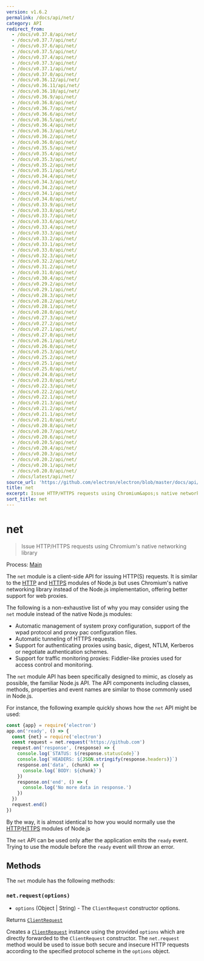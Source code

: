 ```yaml
---
version: v1.6.2
permalink: /docs/api/net/
category: API
redirect_from:
  - /docs/v0.37.8/api/net/
  - /docs/v0.37.7/api/net/
  - /docs/v0.37.6/api/net/
  - /docs/v0.37.5/api/net/
  - /docs/v0.37.4/api/net/
  - /docs/v0.37.3/api/net/
  - /docs/v0.37.1/api/net/
  - /docs/v0.37.0/api/net/
  - /docs/v0.36.12/api/net/
  - /docs/v0.36.11/api/net/
  - /docs/v0.36.10/api/net/
  - /docs/v0.36.9/api/net/
  - /docs/v0.36.8/api/net/
  - /docs/v0.36.7/api/net/
  - /docs/v0.36.6/api/net/
  - /docs/v0.36.5/api/net/
  - /docs/v0.36.4/api/net/
  - /docs/v0.36.3/api/net/
  - /docs/v0.36.2/api/net/
  - /docs/v0.36.0/api/net/
  - /docs/v0.35.5/api/net/
  - /docs/v0.35.4/api/net/
  - /docs/v0.35.3/api/net/
  - /docs/v0.35.2/api/net/
  - /docs/v0.35.1/api/net/
  - /docs/v0.34.4/api/net/
  - /docs/v0.34.3/api/net/
  - /docs/v0.34.2/api/net/
  - /docs/v0.34.1/api/net/
  - /docs/v0.34.0/api/net/
  - /docs/v0.33.9/api/net/
  - /docs/v0.33.8/api/net/
  - /docs/v0.33.7/api/net/
  - /docs/v0.33.6/api/net/
  - /docs/v0.33.4/api/net/
  - /docs/v0.33.3/api/net/
  - /docs/v0.33.2/api/net/
  - /docs/v0.33.1/api/net/
  - /docs/v0.33.0/api/net/
  - /docs/v0.32.3/api/net/
  - /docs/v0.32.2/api/net/
  - /docs/v0.31.2/api/net/
  - /docs/v0.31.0/api/net/
  - /docs/v0.30.4/api/net/
  - /docs/v0.29.2/api/net/
  - /docs/v0.29.1/api/net/
  - /docs/v0.28.3/api/net/
  - /docs/v0.28.2/api/net/
  - /docs/v0.28.1/api/net/
  - /docs/v0.28.0/api/net/
  - /docs/v0.27.3/api/net/
  - /docs/v0.27.2/api/net/
  - /docs/v0.27.1/api/net/
  - /docs/v0.27.0/api/net/
  - /docs/v0.26.1/api/net/
  - /docs/v0.26.0/api/net/
  - /docs/v0.25.3/api/net/
  - /docs/v0.25.2/api/net/
  - /docs/v0.25.1/api/net/
  - /docs/v0.25.0/api/net/
  - /docs/v0.24.0/api/net/
  - /docs/v0.23.0/api/net/
  - /docs/v0.22.3/api/net/
  - /docs/v0.22.2/api/net/
  - /docs/v0.22.1/api/net/
  - /docs/v0.21.3/api/net/
  - /docs/v0.21.2/api/net/
  - /docs/v0.21.1/api/net/
  - /docs/v0.21.0/api/net/
  - /docs/v0.20.8/api/net/
  - /docs/v0.20.7/api/net/
  - /docs/v0.20.6/api/net/
  - /docs/v0.20.5/api/net/
  - /docs/v0.20.4/api/net/
  - /docs/v0.20.3/api/net/
  - /docs/v0.20.2/api/net/
  - /docs/v0.20.1/api/net/
  - /docs/v0.20.0/api/net/
  - /docs/latest/api/net/
source_url: 'https://github.com/electron/electron/blob/master/docs/api/net.md'
title: net
excerpt: Issue HTTP/HTTPS requests using Chromium&apos;s native networking library
sort_title: net
---
```




<!--


                                      ::::
                                    :o+//+o:
                                    +o    oo-
                                    :o+//oo/+o/
                                      -::-   -oo:
                                               /s/
                      -::::::::-                :s/  :::--
                  :+oo+////////+:        -:/+oo/ :s:-///++oo+:
                /o+:                -/+oo+/:-     +o-      -:+o:
               /s:              -:+o+/:           -o+         :s/
              -s/            -/oo/:                /s-         +s-
              -s/         -/oo/-                   -s/         /s-
               oo       :+o/-                       oo         oo
               -s/    :oo/                          /s-       /s-
                :s/ :oo:              -::-          /s-      /s:
                  -+o/               /ssss/         :s:    -+o-
                 :o+--               /ssss/         :s:   :o+-
                :s/  +o:              -::-          /s-   --
               -s/    :+o/-                         /s-
               oo       -+o+-                       oo
              -s/         -/oo/-                   -s/
             -+soo+:         -/oo/:                /s-      /oooo+-
             o+   :s:           -:+o+/:-          -o+      /s:  -oo
             oo:--/s:       ::      -:+oo+/:-     -/-      /s/--:o+
              :+++/-        :s:          -:/+ooo++//////++oo//+o+:
                             /s:                --::::::--
                              /s/              /s-
                               :oo:          :oo:
                                 /oo/-    -/oo/
                                   -/+oooo+/-





                   _______  _______  _______  _______  __
                  |       ||       ||       ||       ||  |
                  |  _____||_     _||   _   ||    _  ||  |
                  | |_____   |   |  |  | |  ||   |_| ||  |
                  |_____  |  |   |  |  |_|  ||    ___||__|
                   _____| |  |   |  |       ||   |     __
                  |_______|  |___|  |_______||___|    |__|


    This file is generated automatically, so it should not be edited.

    To make changes, head over to the electron/electron repository:

    https://github.com/electron/electron/blob/master/docs/api/net.md

    Thanks!

-->
# net

> Issue HTTP/HTTPS requests using Chromium's native networking library

Process: [Main]({{site.baseurl}}/docs/glossary#main-process)

The `net` module is a client-side API for issuing HTTP(S) requests. It is similar to the [HTTP](https://nodejs.org/api/http.html) and [HTTPS](https://nodejs.org/api/https.html) modules of Node.js but uses Chromium's native networking library instead of the Node.js implementation, offering better support for web proxies.

The following is a non-exhaustive list of why you may consider using the `net` module instead of the native Node.js modules:

*   Automatic management of system proxy configuration, support of the wpad protocol and proxy pac configuration files.
*   Automatic tunneling of HTTPS requests.
*   Support for authenticating proxies using basic, digest, NTLM, Kerberos or negotiate authentication schemes.
*   Support for traffic monitoring proxies: Fiddler-like proxies used for access control and monitoring.

The `net` module API has been specifically designed to mimic, as closely as possible, the familiar Node.js API. The API components including classes, methods, properties and event names are similar to those commonly used in Node.js.

For instance, the following example quickly shows how the `net` API might be used:

```javascript
const {app} = require('electron')
app.on('ready', () => {
  const {net} = require('electron')
  const request = net.request('https://github.com')
  request.on('response', (response) => {
    console.log(`STATUS: ${response.statusCode}`)
    console.log(`HEADERS: ${JSON.stringify(response.headers)}`)
    response.on('data', (chunk) => {
      console.log(`BODY: ${chunk}`)
    })
    response.on('end', () => {
      console.log('No more data in response.')
    })
  })
  request.end()
})
```

By the way, it is almost identical to how you would normally use the [HTTP](https://nodejs.org/api/http.html)/[HTTPS](https://nodejs.org/api/https.html) modules of Node.js

The `net` API can be used only after the application emits the `ready` event. Trying to use the module before the `ready` event will throw an error.

## Methods

The `net` module has the following methods:

### `net.request(options)`

*   `options` (Object &#124; String) - The `ClientRequest` constructor options.

Returns [`ClientRequest`]({{site.baseurl}}/docs/api/client-request)

Creates a [`ClientRequest`]({{site.baseurl}}/docs/api/client-request) instance using the provided `options` which are directly forwarded to the `ClientRequest` constructor. The `net.request` method would be used to issue both secure and insecure HTTP requests according to the specified protocol scheme in the `options` object.
